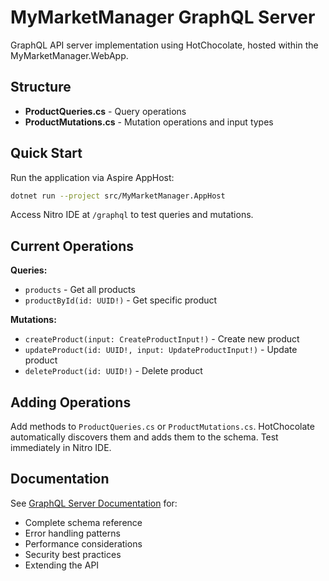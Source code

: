 # MyMarketManager GraphQL Server

GraphQL API server implementation using HotChocolate, hosted within the MyMarketManager.WebApp.

## Structure

- **ProductQueries.cs** - Query operations
- **ProductMutations.cs** - Mutation operations and input types

## Quick Start

Run the application via Aspire AppHost:

```bash
dotnet run --project src/MyMarketManager.AppHost
```

Access Nitro IDE at `/graphql` to test queries and mutations.

## Current Operations

**Queries:**
- `products` - Get all products
- `productById(id: UUID!)` - Get specific product

**Mutations:**
- `createProduct(input: CreateProductInput!)` - Create new product
- `updateProduct(id: UUID!, input: UpdateProductInput!)` - Update product
- `deleteProduct(id: UUID!)` - Delete product

## Adding Operations

Add methods to `ProductQueries.cs` or `ProductMutations.cs`. HotChocolate automatically discovers them and adds them to the schema. Test immediately in Nitro IDE.

## Documentation

See [GraphQL Server Documentation](../../../docs/graphql-server.md) for:
- Complete schema reference
- Error handling patterns
- Performance considerations
- Security best practices
- Extending the API
